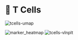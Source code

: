 # 🧬 T Cells
![tcells-umap](https://github.com/user-attachments/assets/4c1170ac-2ca8-4452-818d-68e8cb4566fa)

![marker_heatmap](https://github.com/user-attachments/assets/abebb268-a65f-48d4-82b1-6a5b8dbdce7e)
![tcells-vlnplt](https://github.com/user-attachments/assets/bc5d6b7f-3db4-481c-b077-22fd658b3cf8)
